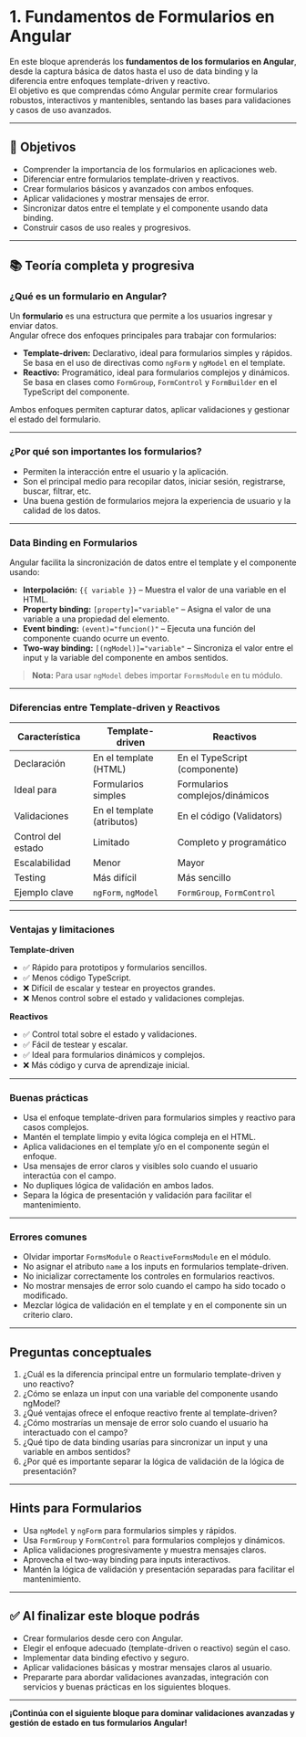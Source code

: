 # 1. Fundamentos de Formularios en Angular

En este bloque aprenderás los **fundamentos de los formularios en Angular**, desde la captura básica de datos hasta el uso de data binding y la diferencia entre enfoques template-driven y reactivo.  
El objetivo es que comprendas cómo Angular permite crear formularios robustos, interactivos y mantenibles, sentando las bases para validaciones y casos de uso avanzados.

---

## 🎯 Objetivos

- Comprender la importancia de los formularios en aplicaciones web.
- Diferenciar entre formularios template-driven y reactivos.
- Crear formularios básicos y avanzados con ambos enfoques.
- Aplicar validaciones y mostrar mensajes de error.
- Sincronizar datos entre el template y el componente usando data binding.
- Construir casos de uso reales y progresivos.

---

## 📚 Teoría completa y progresiva

### ¿Qué es un formulario en Angular?

Un **formulario** es una estructura que permite a los usuarios ingresar y enviar datos.  
Angular ofrece dos enfoques principales para trabajar con formularios:

- **Template-driven:** Declarativo, ideal para formularios simples y rápidos. Se basa en el uso de directivas como `ngForm` y `ngModel` en el template.
- **Reactivo:** Programático, ideal para formularios complejos y dinámicos. Se basa en clases como `FormGroup`, `FormControl` y `FormBuilder` en el TypeScript del componente.

Ambos enfoques permiten capturar datos, aplicar validaciones y gestionar el estado del formulario.

---

### ¿Por qué son importantes los formularios?

- Permiten la interacción entre el usuario y la aplicación.
- Son el principal medio para recopilar datos, iniciar sesión, registrarse, buscar, filtrar, etc.
- Una buena gestión de formularios mejora la experiencia de usuario y la calidad de los datos.

---

### Data Binding en Formularios

Angular facilita la sincronización de datos entre el template y el componente usando:

- **Interpolación:** `{{ variable }}` – Muestra el valor de una variable en el HTML.
- **Property binding:** `[property]="variable"` – Asigna el valor de una variable a una propiedad del elemento.
- **Event binding:** `(event)="funcion()"` – Ejecuta una función del componente cuando ocurre un evento.
- **Two-way binding:** `[(ngModel)]="variable"` – Sincroniza el valor entre el input y la variable del componente en ambos sentidos.

> **Nota:** Para usar `ngModel` debes importar `FormsModule` en tu módulo.

---

### Diferencias entre Template-driven y Reactivos

| Característica     | Template-driven            | Reactivos                       |
| ------------------ | -------------------------- | ------------------------------- |
| Declaración        | En el template (HTML)      | En el TypeScript (componente)   |
| Ideal para         | Formularios simples        | Formularios complejos/dinámicos |
| Validaciones       | En el template (atributos) | En el código (Validators)       |
| Control del estado | Limitado                   | Completo y programático         |
| Escalabilidad      | Menor                      | Mayor                           |
| Testing            | Más difícil                | Más sencillo                    |
| Ejemplo clave      | `ngForm`, `ngModel`        | `FormGroup`, `FormControl`      |

---

### Ventajas y limitaciones

**Template-driven**

- ✅ Rápido para prototipos y formularios sencillos.
- ✅ Menos código TypeScript.
- ❌ Difícil de escalar y testear en proyectos grandes.
- ❌ Menos control sobre el estado y validaciones complejas.

**Reactivos**

- ✅ Control total sobre el estado y validaciones.
- ✅ Fácil de testear y escalar.
- ✅ Ideal para formularios dinámicos y complejos.
- ❌ Más código y curva de aprendizaje inicial.

---

### Buenas prácticas

- Usa el enfoque template-driven para formularios simples y reactivo para casos complejos.
- Mantén el template limpio y evita lógica compleja en el HTML.
- Aplica validaciones en el template y/o en el componente según el enfoque.
- Usa mensajes de error claros y visibles solo cuando el usuario interactúa con el campo.
- No dupliques lógica de validación en ambos lados.
- Separa la lógica de presentación y validación para facilitar el mantenimiento.

---

### Errores comunes

- Olvidar importar `FormsModule` o `ReactiveFormsModule` en el módulo.
- No asignar el atributo `name` a los inputs en formularios template-driven.
- No inicializar correctamente los controles en formularios reactivos.
- No mostrar mensajes de error solo cuando el campo ha sido tocado o modificado.
- Mezclar lógica de validación en el template y en el componente sin un criterio claro.

---

## Preguntas conceptuales

1. ¿Cuál es la diferencia principal entre un formulario template-driven y uno reactivo?
2. ¿Cómo se enlaza un input con una variable del componente usando ngModel?
3. ¿Qué ventajas ofrece el enfoque reactivo frente al template-driven?
4. ¿Cómo mostrarías un mensaje de error solo cuando el usuario ha interactuado con el campo?
5. ¿Qué tipo de data binding usarías para sincronizar un input y una variable en ambos sentidos?
6. ¿Por qué es importante separar la lógica de validación de la lógica de presentación?

---

## Hints para Formularios

- Usa `ngModel` y `ngForm` para formularios simples y rápidos.
- Usa `FormGroup` y `FormControl` para formularios complejos y dinámicos.
- Aplica validaciones progresivamente y muestra mensajes claros.
- Aprovecha el two-way binding para inputs interactivos.
- Mantén la lógica de validación y presentación separadas para facilitar el mantenimiento.

---

## ✅ Al finalizar este bloque podrás

- Crear formularios desde cero con Angular.
- Elegir el enfoque adecuado (template-driven o reactivo) según el caso.
- Implementar data binding efectivo y seguro.
- Aplicar validaciones básicas y mostrar mensajes claros al usuario.
- Prepararte para abordar validaciones avanzadas, integración con servicios y buenas prácticas en los siguientes bloques.

---

**¡Continúa con el siguiente bloque para dominar validaciones avanzadas y gestión de estado en tus formularios Angular!**
